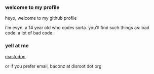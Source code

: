 ### welcome to my profile

heyo, welcome to my github profile 

i'm evyn, a 14 year old who codes sorta. you'll find such things as: bad code. a lot of bad code.


### yell at me

[mastodon](https://mas.to/evynhh)

or if you prefer email, baconz at disroot dot org


